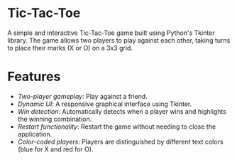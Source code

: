 # Tic-Tac-Toe
A simple and interactive Tic-Tac-Toe game built using Python's Tkinter library. The game allows two players to play against each other, taking turns to place their marks (X or O) on a 3x3 grid.

# Features

- *Two-player gameplay*: Play against a friend.
- *Dynamic UI*: A responsive graphical interface using Tkinter.
- *Win detection*: Automatically detects when a player wins and highlights the winning combination.
- *Restart functionality*: Restart the game without needing to close the application.
- *Color-coded players*: Players are distinguished by different text colors (blue for X and red for O).
